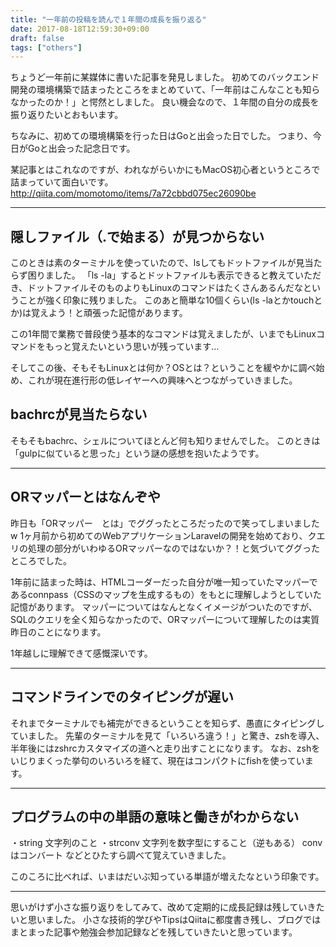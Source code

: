 ```yaml
---
title: "一年前の投稿を読んで１年間の成長を振り返る"
date: 2017-08-18T12:59:30+09:00
draft: false
tags: ["others"]
---
```


ちょうど一年前に某媒体に書いた記事を発見しました。
初めてのバックエンド開発の環境構築で詰まったところをまとめていて、「一年前はこんなことも知らなかったのか！」と愕然としました。
良い機会なので、１年間の自分の成長を振り返りたいとおもいます。

ちなみに、初めての環境構築を行った日はGoと出会った日でした。 つまり、今日がGoと出会った記念日です。

某記事とはこれなのですが、われながらいかにもMacOS初心者というところで詰まっていて面白いです。
http://qiita.com/momotomo/items/7a72cbbd075ec26090be

***

## 隠しファイル（.で始まる）が見つからない
このときは素のターミナルを使っていたので、lsしてもドットファイルが見当たらず困りました。
「ls -la」するとドットファイルも表示できると教えていただき、ドットファイルそのものよりもLinuxのコマンドはたくさんあるんだなということが強く印象に残りました。
このあと簡単な10個くらい(ls -laとかtouchとか)は覚えよう！と頑張った記憶があります。

この1年間で業務で普段使う基本的なコマンドは覚えましたが、いまでもLinuxコマンドをもっと覚えたいという思いが残っています…

そしてこの後、そもそもLinuxとは何か？OSとは？ということを緩やかに調べ始め、これが現在進行形の低レイヤーへの興味へとつながっていきました。

## bachrcが見当たらない
そもそもbachrc、シェルについてほとんど何も知りませんでした。
このときは「gulpに似ていると思った」という謎の感想を抱いたようです。

***

## ORマッパーとはなんぞや
昨日も「ORマッパー　とは」でググったところだったので笑ってしまいましたw
1ヶ月前から初めてのWebアプリケーションLaravelの開発を始めており、クエリの処理の部分がいわゆるORマッパーなのではないか？！と気づいてググったところでした。

1年前に詰まった時は、HTMLコーダーだった自分が唯一知っていたマッパーであるconnpass（CSSのマップを生成するもの）をもとに理解しようとしていた記憶があります。
マッパーについてはなんとなくイメージがついたのですが、SQLのクエリを全く知らなかったので、ORマッパーについて理解したのは実質昨日のことになります。

1年越しに理解できて感慨深いです。

***

## コマンドラインでのタイピングが遅い
それまでターミナルでも補完ができるということを知らず、愚直にタイピングしていました。
先輩のターミナルを見て「いろいろ違う！」と驚き、zshを導入、半年後にはzshrcカスタマイズの道へと走り出すことになります。
なお、zshをいじりまくった挙句のいろいろを経て、現在はコンパクトにfishを使っています。

***

## プログラムの中の単語の意味と働きがわからない
・string 文字列のこと
・strconv 文字列を数字型にすること（逆もある） convはコンバート
などとひたすら調べて覚えていきました。

このころに比べれば、いまはだいぶ知っている単語が増えたなという印象です。

***

思いがけず小さな振り返りをしてみて、改めて定期的に成長記録は残していきたいと思いました。
小さな技術的学びやTipsはQiitaに都度書き残し、ブログではまとまった記事や勉強会参加記録などを残していきたいと思っています。
